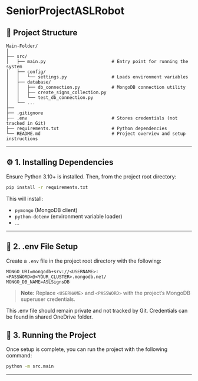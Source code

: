 # SeniorProjectASLRobot

## 📁 Project Structure

```
Main-Folder/
│
├── src/
│   ├── main.py                         # Entry point for running the system
│   ├── config/
│   │   └── settings.py                 # Loads environment variables
│   ├── database/
│   │   ├── db_connection.py            # MongoDB connection utility
│   │   ├── create_signs_collection.py
│   │   └── test_db_connection.py
│   └── ...
├──
├── .gitignore
├── .env                                # Stores credentials (not tracked in Git)
├── requirements.txt                    # Python dependencies
└── README.md                           # Project overview and setup instructions
```

---

## ⚙️ 1. Installing Dependencies

Ensure Python 3.10+ is installed. Then, from the project root directory:

```bash
pip install -r requirements.txt
```

This will install:

* `pymongo` (MongoDB client)
* `python-dotenv` (environment variable loader)
* ...

---

## 🔐 2. .env File Setup

Create a `.env` file in the project root directory with the following:

```
MONGO_URI=mongodb+srv://<USERNAME>:<PASSWORD>@<YOUR_CLUSTER>.mongodb.net/
MONGO_DB_NAME=ASLSignsDB
```

> **Note:** Replace `<USERNAME>` and `<PASSWORD>` with the project’s MongoDB superuser credentials.

This .env file should remain private and not tracked by Git. Credentials can be found in shared OneDrive folder.


## 🏃 3. Running the Project

Once setup is complete, you can run the project with the following command:

```bash
python -m src.main
```

---
